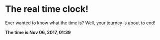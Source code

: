 # The real time clock!

Ever wanted to know what the time is? Well, your journey is about to end!

**The time is Nov 06, 2017, 01:39**